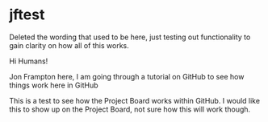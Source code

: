 # jftest
Deleted the wording that used to be here, just testing out functionality to gain clarity on how all of this works. 

Hi Humans!

Jon Frampton here, I am going through a tutorial on GitHub to see how things work here in GitHub

This is a test to see how the Project Board works within GitHub.  I would like this to show up on the Project Board, not sure how this will work though.
